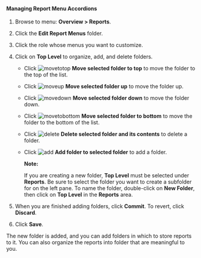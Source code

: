 #### Managing Report Menu Accordions

1. Browse to menu: **Overview > Reports**.

2. Click the **Edit Report Menus** folder.

3. Click the role whose menus you want to customize.

4. Click on **Top Level** to organize, add, and delete folders.

      - Click ![movetotop](../images/movetotop.png) **Move selected folder to top** to move the folder to the top of the list.

      - Click ![moveup](../images/moveup.png) **Move selected folder up** to move the folder up.

      - Click ![movedown](../images/movedown.png) **Move selected folder down** to move the folder down.

      - Click ![movetobottom](../images/movetobottom.png) **Move selected folder to bottom** to move the folder to the bottom of the list.

      - Click ![delete](../images/delete.png) **Delete selected folder and its contents** to delete a folder.

      - Click ![add](../images/add.png) **Add folder to selected folder** to add a folder.

        **Note:**

        If you are creating a new folder, **Top Level** must be selected under **Reports**. Be sure to select the folder you want to create a subfolder for on the left pane. To name the folder, double-click on **New Folder**, then click on **Top Level** in the **Reports** area.

5. When you are finished adding folders, click **Commit**. To revert, click **Discard**.

6. Click **Save**.

The new folder is added, and you can add folders in which to store reports to it. You can also organize the reports into folder that are meaningful to you.
